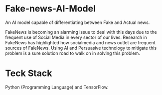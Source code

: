 # Fake-news-AI-Model
An AI model capable of differentiating between Fake and Actual news.

FakeNews is becoming an alarming issue to deal with this days due to the frequent use of Social Media in every sector of our lives.
Research in FakeNews has highlighted how socialmedia and news outlet are frequent sources of FaleNews.
Using AI and Persuasive technology to mitigate this problem is a sure solution road to walk on in solving this problem.

# Teck Stack
Python (Programming Language) and TensorFlow.
